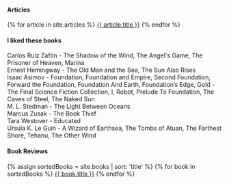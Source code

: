 #### Articles
{% for article in site.articles %}
<a href="{{ article.url }}">{{ article.title }}</a>
{% endfor %}

#### I liked these books
Carlos Ruiz Zafón - The Shadow of the Wind, The Angel's Game, The Prisoner of Heaven, Marina  
Ernest Hemingway - The Old Man and the Sea, The Sun Also Rises  
Isaac Asimov - Foundation, Foundation and Empire, Second Foundation, Forward the Foundation, Foundation And Earth,  Foundation’s Edge, Gold - The Final Science Fiction Collection, I, Robot, Prelude To Foundation, The Caves of Steel, The Naked Sun  
M. L. Stedman - The Light Between Oceans  
Marcus Zusak - The Book Thief  
Tara Westover - Educated  
Ursula K. Le Guin - A Wizard of Earthsea, The Tombs of Atuan, The Farthest Shore, Tehanu, The Other Wind  

#### Book Reviews
{% assign sortedBooks = site.books | sort: 'title' %}
{% for book in sortedBooks %}
<a href="{{ book.url }}">{{ book.title }}</a>
{% endfor %}
